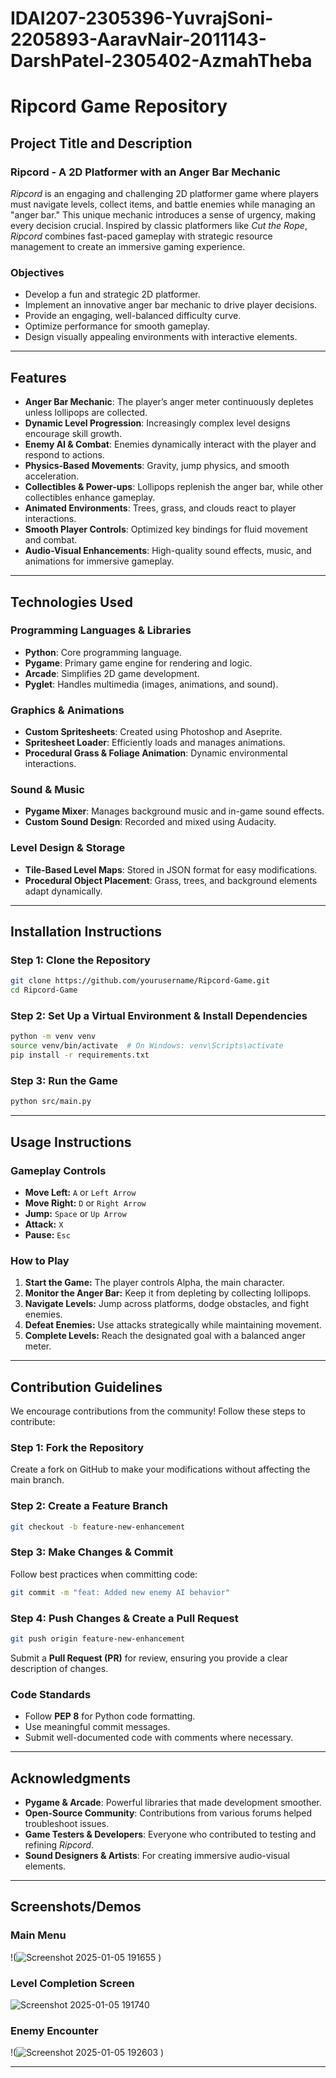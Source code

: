 # IDAI207-2305396-YuvrajSoni-2205893-AaravNair-2011143-DarshPatel-2305402-AzmahTheba

# **Ripcord Game Repository**

## **Project Title and Description**
### **Ripcord - A 2D Platformer with an Anger Bar Mechanic**

*Ripcord* is an engaging and challenging 2D platformer game where players must navigate levels, collect items, and battle enemies while managing an "anger bar." This unique mechanic introduces a sense of urgency, making every decision crucial. Inspired by classic platformers like *Cut the Rope*, *Ripcord* combines fast-paced gameplay with strategic resource management to create an immersive gaming experience.

### **Objectives**
- Develop a fun and strategic 2D platformer.
- Implement an innovative anger bar mechanic to drive player decisions.
- Provide an engaging, well-balanced difficulty curve.
- Optimize performance for smooth gameplay.
- Design visually appealing environments with interactive elements.

---

## **Features**
- **Anger Bar Mechanic**: The player’s anger meter continuously depletes unless lollipops are collected.
- **Dynamic Level Progression**: Increasingly complex level designs encourage skill growth.
- **Enemy AI & Combat**: Enemies dynamically interact with the player and respond to actions.
- **Physics-Based Movements**: Gravity, jump physics, and smooth acceleration.
- **Collectibles & Power-ups**: Lollipops replenish the anger bar, while other collectibles enhance gameplay.
- **Animated Environments**: Trees, grass, and clouds react to player interactions.
- **Smooth Player Controls**: Optimized key bindings for fluid movement and combat.
- **Audio-Visual Enhancements**: High-quality sound effects, music, and animations for immersive gameplay.

---

## **Technologies Used**

### **Programming Languages & Libraries**
- **Python**: Core programming language.
- **Pygame**: Primary game engine for rendering and logic.
- **Arcade**: Simplifies 2D game development.
- **Pyglet**: Handles multimedia (images, animations, and sound).

### **Graphics & Animations**
- **Custom Spritesheets**: Created using Photoshop and Aseprite.
- **Spritesheet Loader**: Efficiently loads and manages animations.
- **Procedural Grass & Foliage Animation**: Dynamic environmental interactions.

### **Sound & Music**
- **Pygame Mixer**: Manages background music and in-game sound effects.
- **Custom Sound Design**: Recorded and mixed using Audacity.

### **Level Design & Storage**
- **Tile-Based Level Maps**: Stored in JSON format for easy modifications.
- **Procedural Object Placement**: Grass, trees, and background elements adapt dynamically.

---

## **Installation Instructions**
### **Step 1: Clone the Repository**
```sh
git clone https://github.com/yourusername/Ripcord-Game.git
cd Ripcord-Game
```

### **Step 2: Set Up a Virtual Environment & Install Dependencies**
```sh
python -m venv venv
source venv/bin/activate  # On Windows: venv\Scripts\activate
pip install -r requirements.txt
```

### **Step 3: Run the Game**
```sh
python src/main.py
```

---

## **Usage Instructions**

### **Gameplay Controls**
- **Move Left:** `A` or `Left Arrow`
- **Move Right:** `D` or `Right Arrow`
- **Jump:** `Space` or `Up Arrow`
- **Attack:** `X`
- **Pause:** `Esc`

### **How to Play**
1. **Start the Game:** The player controls Alpha, the main character.
2. **Monitor the Anger Bar:** Keep it from depleting by collecting lollipops.
3. **Navigate Levels:** Jump across platforms, dodge obstacles, and fight enemies.
4. **Defeat Enemies:** Use attacks strategically while maintaining movement.
5. **Complete Levels:** Reach the designated goal with a balanced anger meter.

---

## **Contribution Guidelines**
We encourage contributions from the community! Follow these steps to contribute:

### **Step 1: Fork the Repository**
Create a fork on GitHub to make your modifications without affecting the main branch.

### **Step 2: Create a Feature Branch**
```sh
git checkout -b feature-new-enhancement
```

### **Step 3: Make Changes & Commit**
Follow best practices when committing code:
```sh
git commit -m "feat: Added new enemy AI behavior"
```

### **Step 4: Push Changes & Create a Pull Request**
```sh
git push origin feature-new-enhancement
```
Submit a **Pull Request (PR)** for review, ensuring you provide a clear description of changes.

### **Code Standards**
- Follow **PEP 8** for Python code formatting.
- Use meaningful commit messages.
- Submit well-documented code with comments where necessary.

---

## **Acknowledgments**
- **Pygame & Arcade**: Powerful libraries that made development smoother.
- **Open-Source Community**: Contributions from various forums helped troubleshoot issues.
- **Game Testers & Developers**: Everyone who contributed to testing and refining *Ripcord*.
- **Sound Designers & Artists**: For creating immersive audio-visual elements.

---

## **Screenshots/Demos**
### **Main Menu**
!(![Screenshot 2025-01-05 191655](https://github.com/user-attachments/assets/b6c92882-797a-47f7-9f69-e7048f89e673)
)

### **Level Completion Screen**
![Screenshot 2025-01-05 191740](https://github.com/user-attachments/assets/b8195d54-ed03-4e32-93bd-a6c703985fdf)


### **Enemy Encounter**
!(![Screenshot 2025-01-05 192603](https://github.com/user-attachments/assets/ae6e5763-3ab0-4e10-ac1e-67a99a8f6d0c)
)

---


